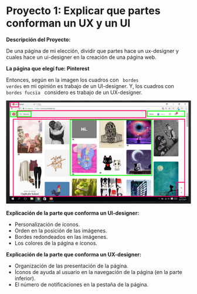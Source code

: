 # Proyecto 1: Explicar que partes conforman un UX y un UI

**Descripción del Proyecto:**

De una página de mi elección, dividir que partes hace un ux-designer y cuales hace un ui-designer en la creación de una página web.

**La página que elegí fue: Pinterest**


Entonces, según en la imagen los cuadros con <code> bordes verdes</code> en mi opinión es trabajo de un UI-designer. Y, los cuadros con <code> bordes fucsia </code> considero es trabajo de un UX-designer.


![pinterest](assets/images/ux_ui.png)

**Explicación de la parte que conforma un UI-designer:**

* Personalización de íconos.
* Orden en la posición de las imágenes.
* Bordes redondeados en las imágenes.
* Los colores de la página e íconos.

**Explicación de la parte que conforma un UX-designer:**

* Organización de las presentación de la página.
* Íconos de ayuda al usuario en la navegación de la página (en la parte inferior).
* El número de notificaciones en la pestaña de la página.
